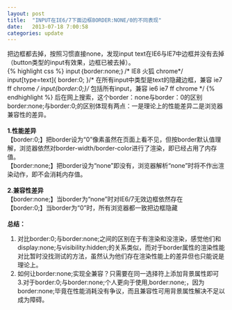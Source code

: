 ```yaml
---
layout: post
title:  "INPUT在IE6/7下面边框BORDER:NONE/0的不同表现"
date:   2013-07-18 7:00:58
categories: update
---
```


把边框都去掉，按照习惯直接none，发现input text在IE6与IE7中边框并没有去掉（button类型的input有效果，边框已被去掉）。<br>
{% highlight css %}
input｛border:none;｝/* IE8 火狐 chrome*/
input[type=text]{ border:0; }/* 在所有input中类型是text的隐藏边框，兼容 ie7 ff chrome */
input{border:0;}/* 包括所有input，兼容 ie6 ie7 ff chrome */
{% endhighlight %}
后在网上搜索，这个border：none与border：0的区别<br>
border:none;与border:0;的区别体现有两点：一是理论上的性能差异二是浏览器兼容性的差异。<br><br>
<b>1.性能差异</b><br>
【border:0;】把border设为“0”像素虽然在页面上看不见，但按border默认值理解，浏览器依然对border-width/border-color进行了渲染，即已经占用了内存值。<br>
【border:none;】把border设为“none”即没有，浏览器解析“none”时将不作出渲染动作，即不会消耗内存值。<br><br>
<b>2.兼容性差异</b><br>
【border:none;】当border为“none”时对IE6/7无效边框依然存在<br>
【border:0;】当border为“0”时，所有浏览器都一致把边框隐藏<br><br>
<b>总结：</b><br>
1. 对比border:0;与border:none;之间的区别在于有渲染和没渲染，感觉他们和display:none;与visibility:hidden;的关系类似，而对于border属性的渲染性能对比暂时没找测试的方法，虽然认为他们存在渲染性能上的差异但也只能说是理论上。<br>
2. 如何让border:none;实现全兼容？只需要在同一选择符上添加背景属性即可<br>
3.对于border:0;与border:none;个人更向于使用,border:none;，因为border:none;毕竟在性能消耗没有争议，而且兼容性可用背景属性解决不足以成为障碍。